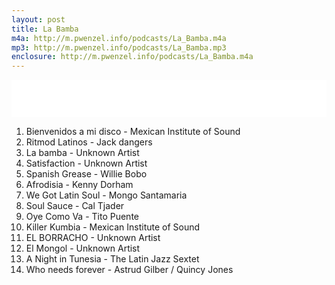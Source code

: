 ```yaml
---
layout: post
title: La Bamba
m4a: http://m.pwenzel.info/podcasts/La_Bamba.m4a
mp3: http://m.pwenzel.info/podcasts/La_Bamba.mp3
enclosure: http://m.pwenzel.info/podcasts/La_Bamba.m4a
---
```


<iframe width="100%" height="60" src="//www.mixcloud.com/widget/iframe/?feed=http%3A%2F%2Fwww.mixcloud.com%2Fpwenzel%2Fla-bamba%2F&amp;mini=1&amp;embed_uuid=a56f4a3a-61ef-4c95-8592-775fa3649057&amp;replace=0&amp;hide_cover=1&amp;light=1&amp;hide_artwork=1&amp;embed_type=widget_standard&amp;hide_tracklist=1" frameborder="0"></iframe>

1. Bienvenidos a mi disco - Mexican Institute of Sound
2. Ritmod Latinos - Jack dangers
3. La bamba - Unknown Artist
4. Satisfaction - Unknown Artist
5. Spanish Grease - Willie Bobo
6. Afrodisia - Kenny Dorham
7. We Got Latin Soul - Mongo Santamaria
8. Soul Sauce - Cal Tjader
9. Oye Como Va - Tito Puente
10. Killer Kumbia - Mexican Institute of Sound
11. EL BORRACHO - Unknown Artist
12. El Mongol - Unknown Artist
13. A Night in Tunesia - The Latin Jazz Sextet
14. Who needs forever - Astrud Gilber / Quincy Jones